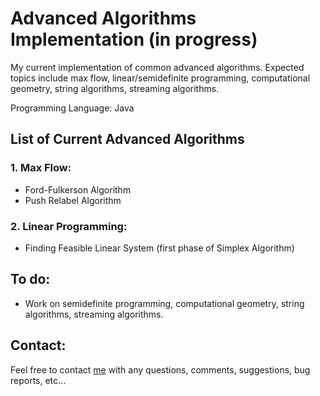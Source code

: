 # Advanced Algorithms Implementation (in progress)
My current implementation of common advanced algorithms. Expected topics include max flow, linear/semidefinite programming, computational geometry, string algorithms, streaming algorithms.

Programming Language: Java

## List of Current Advanced Algorithms
### 1. Max Flow:
  - Ford-Fulkerson Algorithm
  - Push Relabel Algorithm
### 2. Linear Programming:
  - Finding Feasible Linear System (first phase of Simplex Algorithm)

## To do:
- Work on semidefinite programming, computational geometry, string algorithms, streaming algorithms.

## Contact:

Feel free to contact [me](hle7@u.rochester.edu) with any questions, comments,
suggestions, bug reports, etc...


